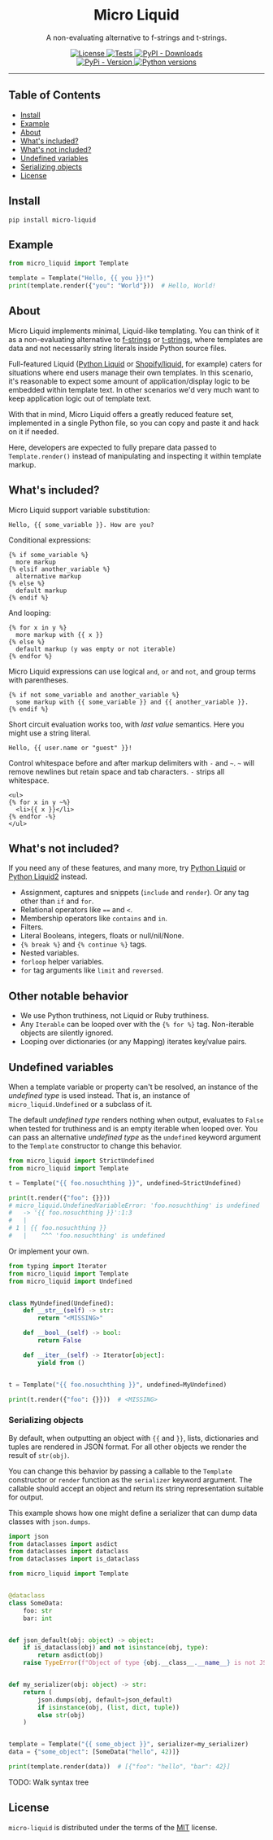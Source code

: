 <h1 align="center">Micro Liquid</h1>

<p align="center">
A non-evaluating alternative to f-strings and t-strings.
</p>

<p align="center">
  <a href="https://github.com/jg-rp/micro-liquid/blob/main/LICENSE.txt">
    <img src="https://img.shields.io/pypi/l/micro-liquid?style=flat-square" alt="License">
  </a>
  <a href="https://github.com/jg-rp/micro-liquid/actions">
    <img src="https://img.shields.io/github/actions/workflow/status/jg-rp/micro-liquid/tests.yaml?branch=main&label=tests&style=flat-square" alt="Tests">
  </a>
  <a href="https://pypi.org/project/micro-liquid">
    <img alt="PyPI - Downloads" src="https://img.shields.io/pypi/dm/micro-liquid?style=flat-square">
  </a>
  <br>
  <a href="https://pypi.org/project/micro-liquid">
    <img src="https://img.shields.io/pypi/v/micro-liquid.svg?style=flat-square" alt="PyPi - Version">
  </a>
  <a href="https://pypi.org/project/micro-liquid">
    <img src="https://img.shields.io/pypi/pyversions/micro-liquid.svg?style=flat-square" alt="Python versions">
  </a>
</p>

---

## Table of Contents

- [Install](#install)
- [Example](#example)
- [About](#about)
- [What's included?](#whats-included)
- [What's not included?](#whats-not-included)
- [Undefined variables](#undefined-variables)
- [Serializing objects](#serializing-objects)
- [License](#license)

## Install

```console
pip install micro-liquid
```

## Example

```python
from micro_liquid import Template

template = Template("Hello, {{ you }}!")
print(template.render({"you": "World"}))  # Hello, World!
```

## About

Micro Liquid implements minimal, Liquid-like templating. You can think of it as a non-evaluating alternative to [f-strings](https://peps.python.org/pep-0498/) or [t-strings](https://peps.python.org/pep-0750/), where templates are data and not necessarily string literals inside Python source files.

Full-featured Liquid ([Python Liquid](https://github.com/jg-rp/liquid) or [Shopify/liquid](https://github.com/Shopify/liquid), for example) caters for situations where end users manage their own templates. In this scenario, it's reasonable to expect some amount of application/display logic to be embedded within template text. In other scenarios we'd very much want to keep application logic out of template text.

With that in mind, Micro Liquid offers a greatly reduced feature set, implemented in a single Python file, so you can copy and paste it and hack on it if needed.

Here, developers are expected to fully prepare data passed to `Template.render()` instead of manipulating and inspecting it within template markup.

## What's included?

Micro Liquid support variable substitution:

```liquid
Hello, {{ some_variable }}. How are you?
```

Conditional expressions:

```liquid
{% if some_variable %}
  more markup
{% elsif another_variable %}
  alternative markup
{% else %}
  default markup
{% endif %}
```

And looping:

```liquid
{% for x in y %}
  more markup with {{ x }}
{% else %}
  default markup (y was empty or not iterable)
{% endfor %}
```

Micro Liquid expressions can use logical `and`, `or` and `not`, and group terms with parentheses.

```liquid
{% if not some_variable and another_variable %}
  some markup with {{ some_variable }} and {{ another_variable }}.
{% endif %}
```

Short circuit evaluation works too, with _last value_ semantics. Here you might use a string literal.

```
Hello, {{ user.name or "guest" }}!
```

Control whitespace before and after markup delimiters with `-` and `~`. `~` will remove newlines but retain space and tab characters. `-` strips all whitespace.

```liquid
<ul>
{% for x in y ~%}
  <li>{{ x }}</li>
{% endfor -%}
</ul>
```

## What's not included?

If you need any of these features, and many more, try [Python Liquid](https://github.com/jg-rp/liquid) or [Python Liquid2](https://github.com/jg-rp/python-liquid2) instead.

- Assignment, captures and snippets (`include` and `render`). Or any tag other than `if` and `for`.
- Relational operators like `==` and `<`.
- Membership operators like `contains` and `in`.
- Filters.
- Literal Booleans, integers, floats or null/nil/None.
- `{% break %}` and `{% continue %}` tags.
- Nested variables.
- `forloop` helper variables.
- `for` tag arguments like `limit` and `reversed`.

## Other notable behavior

- We use Python truthiness, not Liquid or Ruby truthiness.
- Any `Iterable` can be looped over with the `{% for %}` tag. Non-iterable objects are silently ignored.
- Looping over dictionaries (or any Mapping) iterates key/value pairs.

## Undefined variables

When a template variable or property can't be resolved, an instance of the _undefined type_ is used instead. That is, an instance of `micro_liquid.Undefined` or a subclass of it.

The default _undefined type_ renders nothing when output, evaluates to `False` when tested for truthiness and is an empty iterable when looped over. You can pass an alternative _undefined type_ as the `undefined` keyword argument to the `Template` constructor to change this behavior.

```python
from micro_liquid import StrictUndefined
from micro_liquid import Template

t = Template("{{ foo.nosuchthing }}", undefined=StrictUndefined)

print(t.render({"foo": {}}))
# micro_liquid.UndefinedVariableError: 'foo.nosuchthing' is undefined
#   -> '{{ foo.nosuchthing }}':1:3
#   |
# 1 | {{ foo.nosuchthing }}
#   |    ^^^ 'foo.nosuchthing' is undefined
```

Or implement your own.

```python
from typing import Iterator
from micro_liquid import Template
from micro_liquid import Undefined


class MyUndefined(Undefined):
    def __str__(self) -> str:
        return "<MISSING>"

    def __bool__(self) -> bool:
        return False

    def __iter__(self) -> Iterator[object]:
        yield from ()


t = Template("{{ foo.nosuchthing }}", undefined=MyUndefined)

print(t.render({"foo": {}}))  # <MISSING>
```

### Serializing objects

By default, when outputting an object with `{{` and `}}`, lists, dictionaries and tuples are rendered in JSON format. For all other objects we render the result of `str(obj)`.

You can change this behavior by passing a callable to the `Template` constructor or `render` function as the `serializer` keyword argument. The callable should accept an object and return its string representation suitable for output.

This example shows how one might define a serializer that can dump data classes with `json.dumps`.

```python
import json
from dataclasses import asdict
from dataclasses import dataclass
from dataclasses import is_dataclass

from micro_liquid import Template


@dataclass
class SomeData:
    foo: str
    bar: int


def json_default(obj: object) -> object:
    if is_dataclass(obj) and not isinstance(obj, type):
        return asdict(obj)
    raise TypeError(f"Object of type {obj.__class__.__name__} is not JSON serializable")


def my_serializer(obj: object) -> str:
    return (
        json.dumps(obj, default=json_default)
        if isinstance(obj, (list, dict, tuple))
        else str(obj)
    )


template = Template("{{ some_object }}", serializer=my_serializer)
data = {"some_object": [SomeData("hello", 42)]}

print(template.render(data))  # [{"foo": "hello", "bar": 42}]
```

TODO: Walk syntax tree

## License

`micro-liquid` is distributed under the terms of the [MIT](https://spdx.org/licenses/MIT.html) license.

